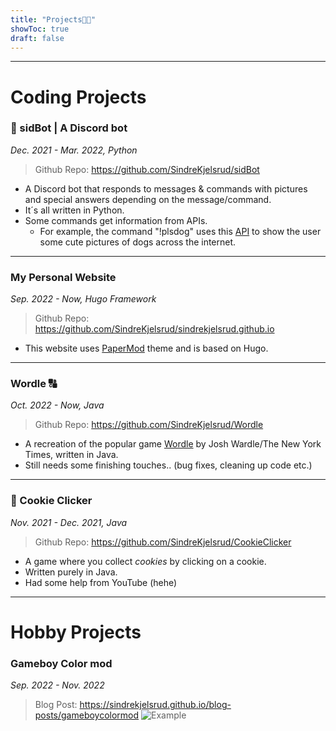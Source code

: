 ```yaml
---
title: "Projects👨‍💻"
showToc: true
draft: false
---
```

---
# Coding Projects
### 🤖 sidBot | A Discord bot
_Dec. 2021 - Mar. 2022, Python_
>Github Repo: <https://github.com/SindreKjelsrud/sidBot>
- A Discord bot that responds to messages & commands with pictures and special answers depending on the message/command.
- It´s all written in Python.
- Some commands get information from APIs.
    - For example, the command "!plsdog" uses this [API](https://dog.ceo/api) to show the user some cute pictures of dogs across the internet.
---
### My Personal Website
_Sep. 2022 - Now, Hugo Framework_
>Github Repo: <https://github.com/SindreKjelsrud/sindrekjelsrud.github.io>
- This website uses [PaperMod](https://github.com/adityatelange/hugo-PaperMod) theme and is based on Hugo.
---
### Wordle 🔠
_Oct. 2022 - Now, Java_
>Github Repo: <https://github.com/SindreKjelsrud/Wordle>
- A recreation of the popular game [Wordle](https://www.nytimes.com/games/wordle/index.html) by Josh Wardle/The New York Times, written in Java.
- Still needs some finishing touches.. (bug fixes, cleaning up code etc.)
---
### 🍪 Cookie Clicker
_Nov. 2021 - Dec. 2021, Java_
>Github Repo: <https://github.com/SindreKjelsrud/CookieClicker>
- A game where you collect _cookies_ by clicking on a cookie.
- Written purely in Java.
- Had some help from YouTube (hehe)
---
# Hobby Projects
### Gameboy Color mod
_Sep. 2022 - Nov. 2022_
>Blog Post: https://sindrekjelsrud.github.io/blog-posts/gameboycolormod
![Example](/img/gameboy-post/example.jpg)

